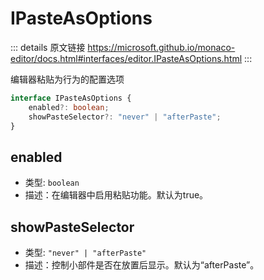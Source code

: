 # IPasteAsOptions

<backTop />
        
::: details 原文链接
https://microsoft.github.io/monaco-editor/docs.html#interfaces/editor.IPasteAsOptions.html
:::


编辑器粘贴为行为的配置选项


```ts
interface IPasteAsOptions {
    enabled?: boolean;
    showPasteSelector?: "never" | "afterPaste";
}
```

## enabled
- 类型: `boolean`
- 描述：在编辑器中启用粘贴功能。默认为true。
## showPasteSelector
- 类型: `"never" | "afterPaste"`
- 描述：控制小部件是否在放置后显示。默认为“afterPaste”。